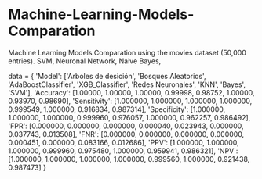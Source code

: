 # Machine-Learning-Models-Comparation
Machine Learning Models Comparation using the movies dataset (50,000 entries). SVM, Neuronal Network, Naive Bayes,  

data = {
    'Model': ['Arboles de desición', 'Bosques Aleatorios', 'AdaBoostClassifier', 'XGB_Classifier', 'Redes Neuronales', 'KNN', 'Bayes', 'SVM'],
    'Accuracy': [1.00000, 1.00000, 1.00000, 0.99998, 0.98752, 1.00000, 0.93970, 0.98690],
    'Sensitivity': [1.000000, 1.000000, 1.000000, 1.000000, 0.999549, 1.000000, 0.916834, 0.987314],
    'Specificity': [1.000000, 1.000000, 1.000000, 0.999960, 0.976057, 1.000000, 0.962257, 0.986492],
    'FPR': [0.000000, 0.000000, 0.000000, 0.000040, 0.023943, 0.000000, 0.037743, 0.013508],
    'FNR': [0.000000, 0.000000, 0.000000, 0.000000, 0.000451, 0.000000, 0.083166, 0.012686],
    'PPV': [1.000000, 1.000000, 1.000000, 0.999960, 0.975480, 1.000000, 0.959941, 0.986321],
    'NPV': [1.000000, 1.000000, 1.000000, 1.000000, 0.999560, 1.000000, 0.921438, 0.987473]
}
